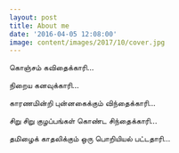```yaml
---
layout: post
title: About me
date: '2016-04-05 12:08:00'
image: content/images/2017/10/cover.jpg
---
```



கொஞ்சம் கவிதைக்காரி...

நிறைய கனவுக்காரி...

காரணமின்றி புன்னகைக்கும் விந்தைக்காரி...

சிறு சிறு குழப்பங்கள் கொண்ட சிந்தைக்காரி...

தமிழைக் காதலிக்கும் ஒரு பொறியியல் பட்டதாரி...
